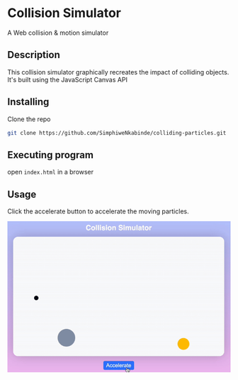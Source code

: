 # Collision Simulator

A Web collision & motion simulator

## Description

This collision simulator graphically recreates the impact of colliding objects. It's built using the JavaScript Canvas API

## Installing

Clone the repo
   ```sh
   git clone https://github.com/SimphiweNkabinde/colliding-particles.git
   ```

## Executing program

open `index.html` in a browser

## Usage
Click the accelerate button to accelerate the moving particles.


![Demo](demo.gif)


